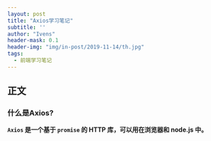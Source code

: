 ```yaml
---
layout: post
title: "Axios学习笔记"
subtitle: ''
author: "Ivens"
header-mask: 0.1
header-img: "img/in-post/2019-11-14/th.jpg"
tags:
  - 前端学习笔记
---
```

## 正文

### 什么是Axios?

**`Axios` 是一个基于 `promise` 的 HTTP 库，可以用在浏览器和 node.js 中。**

